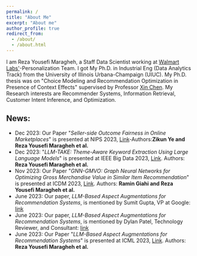 ```yaml
---
permalink: /
title: "About Me"
excerpt: "About me"
author_profile: true
redirect_from: 
  - /about/
  - /about.html
---
```

I am Reza Yousefi Maragheh, a Staff Data Scientist working at [Walmart Labs'](https://www.linkedin.com/company/walmartglobaltech/about/)-Personalization Team. I got My Ph.D. in Industrial Eng (Data Analytics Track) from the University of Illinois Urbana-Champaign (UIUC). My Ph.D. thesis was on "Choice Modeling and Recommendation Optimization in Presence of Context Effects" supervised by Professor [Xin Chen](https://ise.illinois.edu/directory/profile/xinchen). My Research interests are Recommender Systems, Information Retrieval, Customer Intent Inference, and Optimization. 

## News:
  * Dec 2023: Our Paper "_Seller-side Outcome Fairness in Online Marketplaces_" is presented at NIPS 2023, [Link](https://arxiv.org/pdf/2312.03253.pdf)-Authors:**Zikun Ye and Reza Yousefi Maragheh et al.**
  * Dec 2023: "_LLM-TAKE: Theme-Aware Keyword Extraction Using Large Language Models_" is presented at IEEE Big Data 2023, [Link](https://arxiv.org/pdf/2312.00909.pdf). Authors: **Reza Yousefi Maragheh et al.** 
  * Nov 2023: Our Paper "_GNN-GMVO: Graph Neural Networks for Optimizing Gross Merchandise Value in Similar Item Recommendation_" is presented at ICDM 2023, [Link](https://arxiv.org/pdf/2310.17732.pdf). Authors: **Ramin Giahi and Reza Yousefi Maragheh et al.** 
  * June 2023: Our paper, _LLM-Based Aspect Augmentations for Recommendation Systems_, is mentioned by Sumit Gupta, VP at Google: [link](https://www.linkedin.com/posts/sumitg_generativeai-activity-7091812917733429248-h-kM?utm_source=share&utm_medium=member_desktop)
  * June 2023: Our paper, _LLM-Based Aspect Augmentations for Recommendation Systems_, is mentioned by Dylan Patel, Technology Reviewer, and Consultant: [link](https://twitter.com/dylan522p/status/1685035692915843080)
  * June 2023: Our Paper "_LLM-Based Aspect Augmentations for Recommendation Systems_" is presented at ICML 2023, [Link](https://openreview.net/forum?id=bStpLVqv1H). Authors: **Reza Yousefi Maragheh et al.**
   
